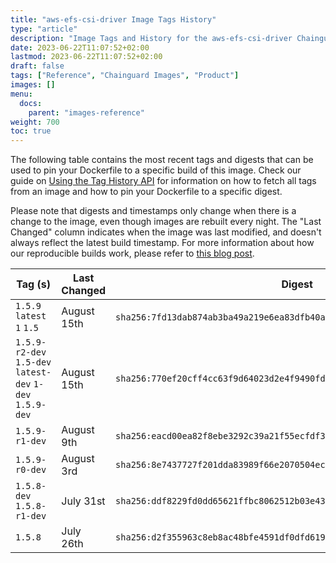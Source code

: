 ```yaml
---
title: "aws-efs-csi-driver Image Tags History"
type: "article"
description: "Image Tags and History for the aws-efs-csi-driver Chainguard Image"
date: 2023-06-22T11:07:52+02:00
lastmod: 2023-06-22T11:07:52+02:00
draft: false
tags: ["Reference", "Chainguard Images", "Product"]
images: []
menu:
  docs:
    parent: "images-reference"
weight: 700
toc: true
---
```


The following table contains the most recent tags and digests that can be used to pin your Dockerfile to a specific build of this image. Check our guide on [Using the Tag History API](/chainguard/chainguard-images/using-the-tag-history-api/) for information on how to fetch all tags from an image and how to pin your Dockerfile to a specific digest.

Please note that digests and timestamps only change when there is a change to the image, even though images are rebuilt every night. The "Last Changed" column indicates when the image was last modified, and doesn't always reflect the latest build timestamp. For more information about how our reproducible builds work, please refer to [this blog post](https://www.chainguard.dev/unchained/reproducing-chainguards-reproducible-image-builds).

| Tag (s)                                                    | Last Changed | Digest                                                                    |
|------------------------------------------------------------|--------------|---------------------------------------------------------------------------|
|  `1.5.9` `latest` `1` `1.5`                                | August 15th  | `sha256:7fd13dab874ab3ba49a219e6ea83dfb40aee1556cae8e8ab1eed694805e99524` |
|  `1.5.9-r2-dev` `1.5-dev` `latest-dev` `1-dev` `1.5.9-dev` | August 15th  | `sha256:770ef20cff4cc63f9d64023d2e4f9490fd3304f718852f6e0f3e9974988a47a3` |
|  `1.5.9-r1-dev`                                            | August 9th   | `sha256:eacd00ea82f8ebe3292c39a21f55ecfdf3231bfd0dd653c053d68c500710fbad` |
|  `1.5.9-r0-dev`                                            | August 3rd   | `sha256:8e7437727f201dda83989f66e2070504ece996eb85d5f4900a4560de280fd777` |
|  `1.5.8-dev` `1.5.8-r1-dev`                                | July 31st    | `sha256:ddf8229fd0dd65621ffbc8062512b03e43bdcb5e7db0b9551326e214926a802c` |
|  `1.5.8`                                                   | July 26th    | `sha256:d2f355963c8eb8ac48bfe4591df0dfd619bd13040ee04b9786fdd40cd8bdbc42` |
